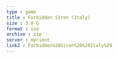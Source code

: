 ```yaml
---
type : game
title : Forbidden Siren (Italy)
size : 3.0 G
format : iso
archive : zip
server : myrient
link2 : Forbidden%20Siren%20%28Italy%29
---
```

